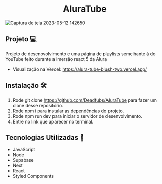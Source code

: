 <h1 align="center"> AluraTube </h1>

![Captura de tela 2023-05-12 142650](https://github.com/Deadfubs/AluraTube/assets/74834392/0181ca20-f3ca-4ed8-bb55-e1de84929735)


## Projeto 💻
Projeto de desenovolvimento e uma página de playlists semelhante à do YouTube feito durante a imersão react 5 da Alura
 - Visualização na Vercel: https://alura-tube-blush-two.vercel.app/

## Instalação 🛠️
1. Rode git clone https://github.com/Deadfubs/AluraTube para fazer um clone desse repositório.
2. Rode npm i para instalar as dependências do projeto.
3. Rode npm run dev para iniciar o servidor de desenvolvimento.
4. Entre no link que aparecer no terminal.

## Tecnologias Utilizadas 🚀
 - JavaScript
 - Node
 - Supabase
 - Next
 - React
 - Styled Components



